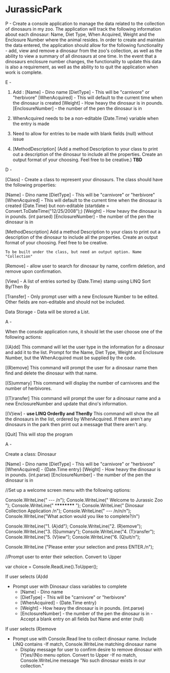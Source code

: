 # JurassicPark

P - Create a console application to manage the data related to the collection of dinosaurs in my zoo. The application will track the following information about each dinosaur: Name, Diet Type, When Acquired, Weight and the Enclosure Number where the animal resides. In order to create and maintain the data entered, the application should allow for the following functionality - add, view and remove a dinosaur from the zoo's collection, as well as the ability to view a summary of all dinosaurs at one time. In the event that a dinosaurs enclosure number changes, the functionality to update this data is also a requirement, as well as the ability to to quit the application when work is complete.

E -

1. Add :
   [Name] - Dino name
   [DietType] - This will be "carnivore" or "herbivore"
   [WhenAcquired] - This will default to the current time when the dinosaur is created
   [Weight] - How heavy the dinosaur is in pounds.
   [EnclosureNumber] - the number of the pen the dinosaur is in

2. WhenAcquired needs to be a non-editable {Date.Time} variable when the entry is made

3. Need to allow for entries to be made with blank fields (null) without issue

4. [MethodDescription]
   (Add a method Description to your class to print out a description of the dinosaur to include all the properties. Create an output format of your choosing. Feel free to be creative.) **TBD**

D -

[Class] - Create a class to represent your dinosaurs. The class should have the following properties:

[Name] - Dino name
[DietType] - This will be "carnivore" or "herbivore"
[WhenAcquired] - This will default to the current time when the dinosaur is created {Date.Time} but non-editable (startdate = Convert.ToDateTime("12/25/2008");)
[Weight] - How heavy the dinosaur is in pounds. (int parsed)
[EnclosureNumber] - the number of the pen the dinosaur is in

[MethodDescription]
Add a method Description to your class to print out a description of the dinosaur to include all the properties. Create an output format of your choosing. Feel free to be creative.

    To be built under the class, but need an output option. Name "Collection"

[Remove] - allow user to search for dinosaur by name, confirm deletion, and remove upon confirmation.

[View] - A list of entries sorted by {Date.Time} stamp using LINQ Sort By/Then By

[Transfer] - Only prompt user with a new Enclosure Number to be edited. Other fields are non-editable and should not be included.

Data Storage - Data will be stored a List<Dinosaur>.

A -

When the console application runs, it should let the user choose one of the following actions:

[(A)dd]
This command will let the user type in the information for a dinosaur and add it to the list. Prompt for the Name, Diet Type, Weight and Enclosure Number, but the WhenAcquired must be supplied by the code.

[(R)emove]
This command will prompt the user for a dinosaur name then find and delete the dinosaur with that name.

[(S)ummary]
This command will display the number of carnivores and the number of herbivores.

[(T)ransfer]
This command will prompt the user for a dinosaur name and a new EnclosureNumber and update that dino's information.

[(V)iew] - **use LINQ OrderBy and ThenBy**
This command will show the all the dinosaurs in the list, ordered by WhenAcquired. If there aren't any dinosaurs in the park then print out a message that there aren't any.

[Quit]
This will stop the program

A -

Create a class: Dinosaur

[Name] - Dino name
[DietType] - This will be "carnivore" or "herbivore"
[WhenAcquired] - {Date.Time entry}
[Weight] - How heavy the dinosaur is in pounds. (int.parse)
[EnclosureNumber] - the number of the pen the dinosaur is in

//Set up a welcome screen menu with the following options:

Console.WriteLine(" --- /n");
Console.WriteLine(" Welcome to Jurassic Zoo ");
Console.WriteLine(" \***\*\*\*\*\*\*\*** ");
Console.WriteLine(" Dinosaur Collection Application /n");
Console.WriteLine(" --- /n/n/n");
Console.WriteLine("What action would you like to complete?/n")

Console.WriteLine("1. (A)dd");
Console.WriteLine("2. (R)emove");
Console.WriteLine("3. (S)ummary");
Console.WriteLine("4. (T)ransfer");
Console.WriteLine("5. (V)iew");
Console.WriteLine("6. (Q)uit/n");

Console.WriteLine ("Please enter your selection and press ENTER./n");

//Prompt user to enter their selection. Convert to Upper

var choice = Console.ReadLine().ToUpper();

If user selects (A)dd

- Prompt user with Dinosaur class variables to complete
  - [Name] - Dino name
  - [DietType] - This will be "carnivore" or "herbivore"
  - [WhenAcquired] - {Date.Time entry}
  - [Weight] - How heavy the dinosaur is in pounds. (int.parse)
  - [EnclosureNumber] - the number of the pen the dinosaur is in
    -Accept a blank entry on all fields but Name and enter (null)

If user selects (R)emove

- Prompt use with Console.Read line to collect dinosaur name. Include LINQ contains
  -If match, Console.WriteLine matching dinosaur name
  - Display message for user to confirm desire to remove dinosaur with (Y)es/(N)o menu option. Convert to Upper
    -If no match, Console.WriteLine message "No such dinosaur exists in our collection."
